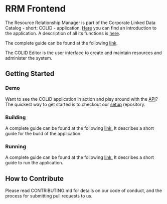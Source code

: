 # RRM Frontend
The Resource Relationship Manager is part of the Corporate Linked Data Catalog - short: COLID - application.
[Here](https://bayer-group.github.io/COLID-Documentation/#/?id=introduction) you can find an introduction to the application.
A description of all its functions is [here](https://bayer-group.github.io/COLID-Documentation/#/functional-specification).

The complete guide can be found at the following [link](https://bayer-group.github.io/COLID-Documentation/#/).

The COLID Editor is the user interface to create and maintain resources and administer the system.

## Getting Started

### Demo

Want to see the COLID application in action and play around with the [API](https://bayer-group.github.io/COLID-Documentation/#/)? The quickest way to get started is to checkout our [setup](https://github.com/Bayer-Group/COLID-Setup) repository. 

### Building

A complete guide can be found at the following [link.](https://bayer-group.github.io/COLID-Documentation/#/) It describes a short guide for the build of the application.

### Running

A complete guide can be found at the following [link.](https://bayer-group.github.io/COLID-Documentation/#/) It describes a short guide to run the application.

## How to Contribute

Please read CONTRIBUTING.md for details on our code of conduct, and the process for submitting pull requests to us.
